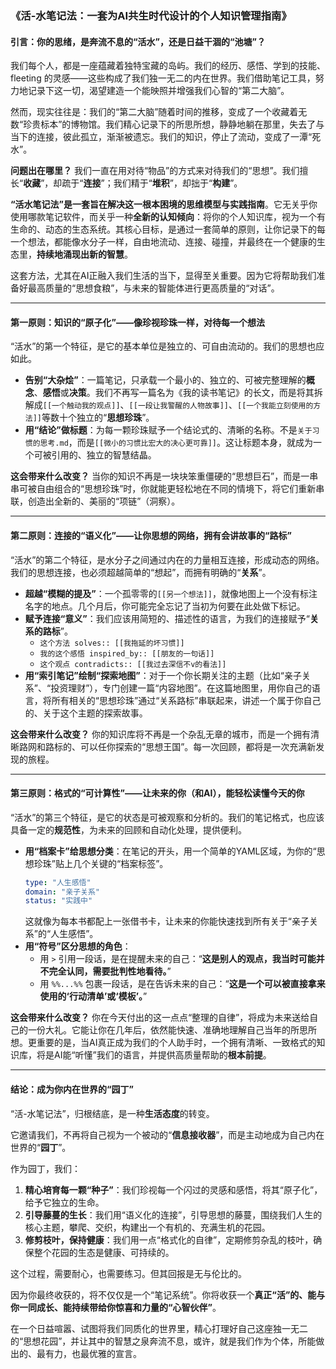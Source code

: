 ### **《活-水笔记法：一套为AI共生时代设计的个人知识管理指南》**

#### **引言：你的思绪，是奔流不息的“活水”，还是日益干涸的“池塘”？**

我们每个人，都是一座蕴藏着独特宝藏的岛屿。我们的经历、感悟、学到的技能、 fleeting 的灵感——这些构成了我们独一无二的内在世界。我们借助笔记工具，努力地记录下这一切，渴望建造一个能映照并增强我们心智的“第二大脑”。

然而，现实往往是：我们的“第二大脑”随着时间的推移，变成了一个收藏着无数“珍贵标本”的博物馆。我们精心记录下的所思所想，静静地躺在那里，失去了与当下的连接，彼此孤立，渐渐被遗忘。我们的知识，停止了流动，变成了一潭“死水”。

**问题出在哪里？** 我们一直在用对待“物品”的方式来对待我们的“思想”。我们擅长“**收藏**”，却疏于“**连接**”；我们精于“**堆积**”，却拙于“**构建**”。

**“活水笔记法”**是一套旨在解决这一根本困境的**思维模型与实践指南**。它无关乎你使用哪款笔记软件，而关乎一种**全新的认知倾向**：将你的个人知识库，视为一个有生命的、动态的生态系统。其核心目标，是通过一套简单的原则，让你记录下的每一个想法，都能像水分子一样，自由地流动、连接、碰撞，并最终在一个健康的生态里，**持续地涌现出新的智慧**。

这套方法，尤其在AI正融入我们生活的当下，显得至关重要。因为它将帮助我们准备好最高质量的“思想食粮”，与未来的智能体进行更高质量的“对话”。

---

#### **第一原则：知识的“原子化”——像珍视珍珠一样，对待每一个想法**

“活水”的第一个特征，是它的基本单位是独立的、可自由流动的。我们的思想也应如此。

*   **告别“大杂烩”**：一篇笔记，只承载一个最小的、独立的、可被完整理解的**概念**、**感悟**或**决策**。我们不再写一篇名为《我的读书笔记》的长文，而是将其拆解成`[[一个触动我的观点]]`、`[[一段让我警醒的人物故事]]`、`[[一个我能立刻使用的方法]]`等数十个独立的“**思想珍珠**”。
*   **用“结论”做标题**：为每一颗珍珠赋予一个结论式的、清晰的名称。不是`关于习惯的思考.md`，而是`[[微小的习惯比宏大的决心更可靠]]`。这让标题本身，就成为一个可被引用的、独立的智慧结晶。

**这会带来什么改变？** 当你的知识不再是一块块笨重僵硬的“思想巨石”，而是一串串可被自由组合的“思想珍珠”时，你就能更轻松地在不同的情境下，将它们重新串联，创造出全新的、美丽的“项链”（洞察）。

---

#### **第二原则：连接的“语义化”——让你思想的网络，拥有会讲故事的“路标”**

“活水”的第二个特征，是水分子之间通过内在的力量相互连接，形成动态的网络。我们的思想连接，也必须超越简单的“想起”，而拥有明确的“**关系**”。

*   **超越“模糊的提及”**：一个孤零零的`[[另一个想法]]`，就像地图上一个没有标注名字的地点。几个月后，你可能完全忘记了当初为何要在此处做下标记。
*   **赋予连接“意义”**：我们应该用简短的、描述性的语言，为我们的连接赋予“**关系的路标**”。
    *   `这个方法 solves:: [[我拖延的坏习惯]]`
    *   `我的这个感悟 inspired_by:: [[朋友的一句话]]`
    *   `这个观点 contradicts:: [[我过去深信不v的看法]]`
*   **用“索引笔记”绘制“探索地图”**：对于一个你长期关注的主题（比如“亲子关系”、“投资理财”），专门创建一篇“内容地图”。在这篇地图里，用你自己的语言，将所有相关的“思想珍珠”通过“关系路标”串联起来，讲述一个属于你自己的、关于这个主题的探索故事。

**这会带来什么改变？** 你的知识库将不再是一个杂乱无章的城市，而是一个拥有清晰路网和路标的、可以任你探索的“思想王国”。每一次回顾，都将是一次充满新发现的旅程。

---

#### **第三原则：格式的“可计算性”——让未来的你（和AI），能轻松读懂今天的你**

“活水”的第三个特征，是它的状态是可被观察和分析的。我们的笔记格式，也应该具备一定的**规范性**，为未来的回顾和自动化处理，提供便利。

*   **用“档案卡”给思想分类**：在笔记的开头，用一个简单的YAML区域，为你的“思想珍珠”贴上几个关键的“档案标签”。
    ```yaml
    type: "人生感悟"
    domain: "亲子关系"
    status: "实践中"
    ```
    这就像为每本书都配上一张借书卡，让未来的你能快速找到所有关于“亲子关系”的“人生感悟”。
*   **用“符号”区分思想的角色**：
    *   用 `>` 引用一段话，是在提醒未来的自己：“**这是别人的观点，我当时可能并不完全认同，需要批判性地看待。**”
    *   用 `%%...%%` 包裹一段话，是在告诉未来的自己：“**这是一个可以被直接拿来使用的‘行动清单’或‘模板’。**”

**这会带来什么改变？** 你在今天付出的这一点点“整理的自律”，将成为未来送给自己的一份大礼。它能让你在几年后，依然能快速、准确地理解自己当年的所思所想。更重要的是，当AI真正成为我们的个人助手时，一个拥有清晰、一致格式的知识库，将是AI能“听懂”我们的语言，并提供高质量帮助的**根本前提**。

---

#### **结论：成为你内在世界的“园丁”**

“活-水笔记法”，归根结底，是一种**生活态度**的转变。

它邀请我们，不再将自己视为一个被动的“**信息接收器**”，而是主动地成为自己内在世界的“**园丁**”。

作为园丁，我们：
1.  **精心培育每一颗“种子”**：我们珍视每一个闪过的灵感和感悟，将其“原子化”，给予它独立的生命。
2.  **引导藤蔓的生长**：我们用“语义化的连接”，引导思想的藤蔓，围绕我们人生的核心主题，攀爬、交织，构建出一个有机的、充满生机的花园。
3.  **修剪枝叶，保持健康**：我们用一点“格式化的自律”，定期修剪杂乱的枝叶，确保整个花园的生态是健康、可持续的。

这个过程，需要耐心，也需要练习。但其回报是无与伦比的。

因为你最终收获的，将不仅仅是一个“笔记系统”。你将收获一个**真正“活”的、能与你一同成长、能持续带给你惊喜和力量的“心智伙伴”**。

在一个日益喧嚣、试图将我们同质化的世界里，精心打理好自己这座独一无二的“思想花园”，并让其中的智慧之泉奔流不息，或许，就是我们作为个体，所能做出的、最有力，也最优雅的宣言。
